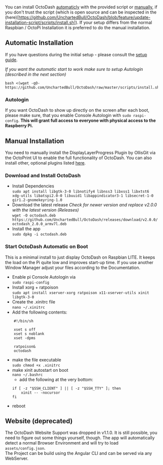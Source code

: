 You can install OctoDash [automaticly](#automatic-installation) with the provided script or [manually](#manual-installation), if you don't trust the script (which is open source and can be inspected in the (here)[https://github.com/UnchartedBull/OctoDash/blob/feature/update-installation-script/scripts/install.sh]). If your setup differs from the normal Raspbian / OctoPi Installation it is preferred to do the manual installation.

## Automatic Installation

If you have questions during the initial setup - please consult the [setup guide](https://github.com/UnchartedBull/OctoDash/wiki/Setup-&-Settings).

*If you want the automatic start to work make sure to setup Autologin (described in the next section)*

```
bash <(wget -qO- https://github.com/UnchartedBull/OctoDash/raw/master/scripts/install.sh)
```

### Autologin
If you want OctoDash to show up directly on the screen after each boot, please make sure, that you enable Console Autologin with `sudo raspi-config`. **This will grant full access to everyone with physical access to the Raspberry Pi.**


## Manual Installation
You need to manually install the DisplayLayerProgress Plugin by OllisGit via the OctoPrint UI to enable the full functionality of OctoDash. You can also install other, optional plugins listed [here](https://github.com/UnchartedBull/OctoDash/wiki/Plugins).

### Download and Install OctoDash

- Install Dependencies  
`sudo apt install libgtk-3-0 libnotify4 libnss3 libxss1 libxtst6 xdg-utils libatspi2.0-0 libuuid1 libappindicator3-1 libsecret-1-0 gir1.2-gnomekeyring-1.0`
- Download the latest release *Check for newer version and replace v2.0.0 with the latest version (Releases)*  
`wget -O octodash.deb https://github.com/UnchartedBull/OctoDash/releases/download/v2.0.0/octodash_2.0.0_armv7l.deb`
- Install the app  
`sudo dpkg -i octodash.deb`

### Start OctoDash Automatic on Boot

This is a minimal install to just display OctoDash on Raspbian LITE. It keeps the load on the Pi quite low and improves start-up time. If you use another Window Manager adjust your files according to the Documentation.

- Enable pi Console Autologin via  
`sudo raspi-config`
- Install xorg + ratpoison  
`sudo apt install xserver-xorg ratpoison x11-xserver-utils xinit libgtk-3-0`
- Create the .xinitrc file  
`nano ~/.xinitrc`
- Add the following contents:
```
    #!/bin/sh

    xset s off
    xset s noblank
    xset -dpms

    ratpoison&
    octodash
```
- make the file executable  
`sudo chmod +x .xinitrc`
- make xinit autostart on boot  
`nano ~/.bashrc`
  - add the following at the very bottom:
  ```
  if [ -z "$SSH_CLIENT" ] || [ -z "$SSH_TTY" ]; then
      xinit -- -nocursor
  fi
  ```
- reboot

## Website (deprecated)

The OctoDash Website Support was dropped in v1.1.0. It is still possible, you need to figure out some things yourself, though. The app will automatically detect a normal Browser Environment and will try to load `assets/config.json`.  
The Project can be build using the Angular CLI and can be served via any WebServer.